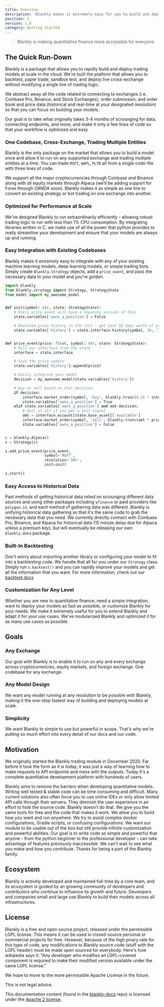 ```yaml
---
title: Overview
description: 'Blankly makes it extremely easy for you to build and deploy your models at scale, allowing you to write your code once and run it on any exchange. Check out our docs for more examples.'
position: 1
version: 1.0
category: Getting Started
---
```


<blockquote> Blankly is making quantitative finance more accessible for everyone </blockquote>

## The Quick Run-Down

Blankly is a package that allows you to rapidly build and deploy trading models at scale in the cloud. We're built the platform that allows you to backtest, paper trade, sandbox test, and deploy live cross-exchange without modifying a single line of trading logic.

We abstract away all the code related to connecting to exchanges (i.e. Coinbase Pro, Binance, and Stock Exchanges), order submission, and order book and price data (historical and real-time at your designated resolution) so that you can focus on building your models. 

<alert type="success">
Our goal is to take what originally takes 3-4 months of scrounging for data, connecting endpoints, and more, and make it only a few lines of code so that your workflow is optimized and easy
</alert>


### One Codebase, Cross-Exchange, Trading Multiple Entities

Blankly is the only package on the market that allows you to build a model once and allow it to run on any supported exchange and trading multiple entities at a time.
You can trade `MSFT`, `AAPL`, `PLTR` all from a single code-file with three lines of code. 

We support all the major cryptocurrencies through Coinbase and Binance along with all equity markets through Alpaca (we'll be adding support for Forex through OANDA soon). 
Blankly makes it as simple as one line to convert an existing strategy or bot trading on one exchange into another. 

### Optimized for Performance at Scale

We've designed Blankly to run extraordinarily efficiently - allowing robust trading logic to run with less than 1% CPU consumption. By integrating libraries written in C, we make use of all the power that python provides to really streamline your development and ensure that your models are always up and running.

### Easy Integration with Existing Codebases

Blankly makes it extremely easy to integrate with any of your existing machine learning models, deep learning models, or simple trading bots. Simply create `Blankly.Strategy` objects, add a `price_event`, and pass the necessary data to your model and you're golden.

```python
import blankly
from blankly.strategy import Strategy, StrategyState
from model import my_awesome_model


def init(symbol: str, state: StrategyState):
    # Every price event will have a separate version of this
    state.variables['owns_a_position'] = False

    # Download price history in the init - get last 50 days worth of price data
    state.variables['history'] = state.interface.history(symbol, 50, '1d')['close'].to_list()


def price_event(price: float, symbol: str, state: StrategyState):
    # Pull our interface from the state
    interface = state.interface

    # Save the price update
    state.variables['history'].append(price)

    # Easily integrate your model
    decision = my_awesome_model(state.variables['history'])

    # buy or sell based on that decision
    if decision:
        interface.market_order(symbol, 'buy', blankly.trunc(0.25 * interface.cash, 2))
        state.variables['owns_a_position'] = True
    elif state.variables['owns_a_position'] and not decision:
        # Sell it all if you get a sell signal
        amt = interface.account[state.base_asset]['available']
        interface.market_order(symbol, 'sell', blankly.trunc(amt * price, 2))
        state.variables['owns_a_position'] = False


c = blankly.Alpaca()
s = Strategy(c)

s.add_price_event(price_event,
                  symbol='MSFT',
                  resolution='20s',
                  init=init)

s.start()

```

### Easy Access to Historical Data

Past methods of getting historical data relied on scrounging different data sources and using other packages including `yfinance` or paid providers like `polygon.io`, and each method of gathering data was different. Blankly is unifying historical data gathering so that it's the same code to grab the necessary data that you need. We currently directly connect with Coinbase Pro, Binance, and Alpaca for historical data (15 minute delay due for Alpaca unless a premium key), but will eventually be releasing our own `blankly.data` package.

### Built-In Backtesting

Don't worry about importing another library or configuring your model to fit into a backtesting code. We handle that all for you under our `Strategy` class. Simply run `s.backtest()` and you can rapidly improve your models and get all the information that you want. For more information, check out our [backtest docs](/core/strategy)

### Customization for Any Level

Whether you are new to quantitative finance, need a simple integration, want to deploy your models as fast as possible, or customize Blankly for your needs. We make it extremely useful for you to extend Blankly and adapt it for your use cases. We've modularized Blankly and optimized it for as many use cases as possible. 

## Goals
### Any Exchange

Our goal with Blankly is to enable it to run on any and every exchange across cryptocurrencies, equity markets, and foreign exchange. One codebase for any exchange.

### Any Model Design

We want any model running at any resolution to be possible with Blankly, making it the one-stop fastest way of building and deploying models at scale.

### Simplicity 

We want Blankly to simple to use but powerful in scope. That's why we're putting so much effort into every detail of our docs and our code.
## Motivation

We originally started the Blankly trading module in December 2020. Far before it took the form as it is today, it was just a way of learning how to make requests to API endpoints and mess with the outputs. Today it's a complete quantitative development platform with hundreds of users.

Blankly aims to remove the barriers when developing quantitative models. Writing well tested & stable code can be time consuming and difficult. Many current solutions also often force you to use online IDEs or only allow limited API calls through their servers. They diminish the user experience in an effort to hide the source code. Blankly doesn't do that. We give you the same tools for free and the code that makes it work. We allow you to build how you want and run anywhere. 
We try to avoid complex docker configurations, Gradle scripts, or confusing configurations. We want our module to be usable out of the box but still provide infinite customization and powerful abilities. Our goal is to write code so simple and powerful that anyone - from the python beginner to the professional developer - can take advantage of features previously inaccessible. We can't wait to see what you make and how you contribute. Thanks for being a part of the Blankly family.


## Ecosystem

Blankly is actively developed and maintained full-time by a core team, and its ecosystem is guided by an growing community of developers and contributors who continue to influence its growth and future. Developers and companies small and large use Blankly to build their models across all infrastructures.

<!-- ### Join the Community

Get up and running with our growing developer community:

*  -->

## License

Blankly is a free and open source project, released under the permissible LGPL license. This means it can be used in closed-source personal or commercial projects for free. However, because of the high piracy rate for this type of code, any modifications to Blankly source code (stuff with the LGPL header) must be made open sourced for everybody. Here's how wikipedia says it: "Any developer who modifies an LGPL-covered component is required to make their modified version available under the same LGPL license."

We hope to move to the more permissible Apache License in the future.

This is not legal advice.

This documentation content (found in the [blankly-docs](https://github.com/Blankly-Finance/blankly-docs) repo) is licensed under the [Apache 2 license](https://www.apache.org/licenses/LICENSE-2.0).
